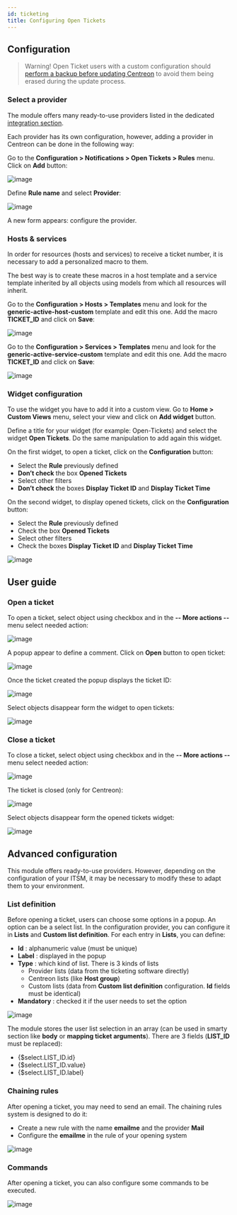 ```yaml
---
id: ticketing
title: Configuring Open Tickets
---
```


## Configuration

> Warning! Open Ticket users with a custom configuration should [perform a backup before updating Centreon](../update/update-centreon-platform.md#Perform-a-backup) to avoid them being erased during the update process.

### Select a provider

The module offers many ready-to-use providers listed in the dedicated [integration
section](../integrations/itsm/itsm-overview.md).

Each provider has its own configuration, however, adding a provider in
Centreon can be done in the following way:

Go to the **Configuration > Notifications > Open Tickets > Rules** menu.
Click on **Add** button:

![image](../assets/alerts/open_tickets_add_provider_01.png)

Define **Rule name** and select **Provider**:

![image](../assets/alerts/open_tickets_add_provider_02.png)

A new form appears: configure the provider.

### Hosts & services

In order for resources (hosts and services) to receive a ticket number,
it is necessary to add a personalized macro to them.

The best way is to create these macros in a host template and a service
template inherited by all objects using models from which all resources
will inherit.

Go to the **Configuration > Hosts > Templates** menu and look for the
**generic-active-host-custom** template and edit this one. Add the macro
**TICKET\_ID** and click on **Save**:

![image](../assets/alerts/open_tickets_macro.png)

Go to the **Configuration > Services > Templates** menu and look for the
**generic-active-service-custom** template and edit this one. Add the
macro **TICKET\_ID** and click on **Save**:

![image](../assets/alerts/open_tickets_macro.png)

### Widget configuration

To use the widget you have to add it into a custom view. Go to
**Home > Custom Views** menu, select your view and click on **Add widget**
button.

Define a title for your widget (for example: Open-Tickets) and select
the widget **Open Tickets**. Do the same manipulation to add again this
widget.

On the first widget, to open a ticket, click on the **Configuration**
button:

-   Select the **Rule** previously defined
-   **Don’t check** the box **Opened Tickets**
-   Select other filters
-   **Don’t check** the boxes **Display Ticket ID** and **Display Ticket
    Time**

On the second widget, to display opened tickets, click on the
**Configuration** button:

-   Select the **Rule** previously defined
-   Check the box **Opened Tickets**
-   Select other filters
-   Check the boxes **Display Ticket ID** and **Display Ticket Time**

![image](../assets/alerts/open_tickets_add_widget.png)

## User guide

### Open a ticket

To open a ticket, select object using checkbox and in the **-- More
actions --** menu select needed action:

![image](../assets/alerts/open_ticket_add_01.png)

A popup appear to define a comment. Click on **Open** button to open ticket:

![image](../assets/alerts/open_ticket_add_02.png)

Once the ticket created the popup displays the ticket ID:

![image](../assets/alerts/open_ticket_add_03.png)

Select objects disappear form the widget to open tickets:

![image](../assets/alerts/open_ticket_add_04.png)

### Close a ticket

To close a ticket, select object using checkbox and in the **-- More
actions --** menu select needed action:

![image](../assets/alerts/open_ticket_close_ticket_01.png)

The ticket is closed (only for Centreon):

![image](../assets/alerts/open_ticket_close_ticket_02.png)

Select objects disappear form the opened tickets widget:

![image](../assets/alerts/open_ticket_close_ticket_03.png)

## Advanced configuration

This module offers ready-to-use providers. However, depending on the
configuration of your ITSM, it may be necessary to modify these to adapt
them to your environment.

### List definition

Before opening a ticket, users can choose some options in a popup. An
option can be a select list. In the configuration provider, you can
configure it in **Lists** and **Custom list definition**. For each entry in
**Lists**, you can define:

-   **Id** : alphanumeric value (must be unique)
-   **Label** : displayed in the popup
-   **Type** : which kind of list. There is 3 kinds of lists
    -   Provider lists (data from the ticketing software directly)
    -   Centreon lists (like **Host group**)
    -   Custom lists (data from **Custom list definition** configuration.
        **Id** fields must be identical)
-   **Mandatory** : checked it if the user needs to set the option

![image](../assets/alerts/open_ticket_advanced_list_01.png)

The module stores the user list selection in an array (can be used in
smarty section like **body** or **mapping ticket arguments**). There are 3
fields (**LIST\_ID** must be replaced):

-   {$select.LIST\_ID.id}
-   {$select.LIST\_ID.value}
-   {$select.LIST\_ID.label}

### Chaining rules

After opening a ticket, you may need to send an email. The chaining
rules system is designed to do it:

-   Create a new rule with the name **emailme** and the provider **Mail**
-   Configure the **emailme** in the rule of your opening system

![image](../assets/alerts/open_ticket_advanced_chain_01.png)

### Commands

After opening a ticket, you can also configure some commands to be executed.

![image](../assets/alerts/open_ticket_advanced_cmd_01.png)
